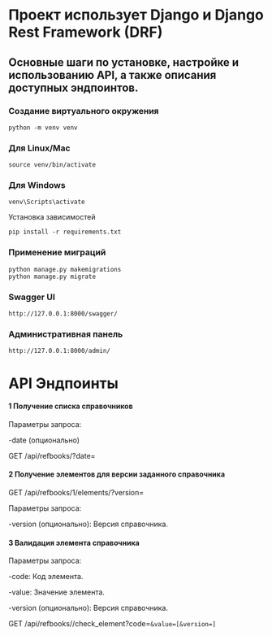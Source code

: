 # Проект использует Django и Django Rest Framework (DRF)

## Основные шаги по установке, настройке и использованию API, а также описания доступных эндпоинтов.

### Создание виртуального окружения

```
python -m venv venv
```
### Для Linux/Mac
```
source venv/bin/activate  
```
### Для Windows
```
venv\Scripts\activate     
```


Установка зависимостей
```
pip install -r requirements.txt
```

### Применение миграций
```
python manage.py makemigrations
python manage.py migrate
```

### Swagger UI
```
http://127.0.0.1:8000/swagger/
```

### Административная панель
```
http://127.0.0.1:8000/admin/
```


# API Эндпоинты

#### 1 Получение списка справочников

Параметры запроса:

-date (опционально)

GET /api/refbooks/?date=


#### 2 Получение элементов для версии заданного справочника

GET /api/refbooks/1/elements/?version=

Параметры запроса:

-version (опционально): Версия справочника.


#### 3 Валидация элемента справочника

Параметры запроса:

-code: Код элемента.

-value: Значение элемента.

-version (опционально): Версия справочника.

GET /api/refbooks/<id>/check_element?code=<code>&value=<value>[&version=<version>]
